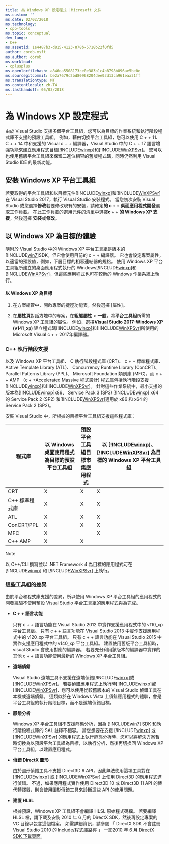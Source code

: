 ```yaml
---
title: 為 Windows XP 設定程式 |Microsoft 文件
ms.custom: ''
ms.date: 02/02/2018
ms.technology:
- cpp-tools
ms.topic: conceptual
dev_langs:
- C++
ms.assetid: 1e4487b3-d815-4123-878b-5718b22f0fd5
author: corob-msft
ms.author: corob
ms.workload:
- cplusplus
ms.openlocfilehash: a846ea5508173ce0e383b1c4b8798b896ae5be0e
ms.sourcegitcommit: be2a7679c2bd80968204dee03d13ca961eaa31ff
ms.translationtype: MT
ms.contentlocale: zh-TW
ms.lasthandoff: 05/03/2018
---
```

# <a name="configuring-programs-for-windows-xp"></a>為 Windows XP 設定程式

由於 Visual Studio 支援多個平台工具組，您可以為目標的作業系統和執行階段程式庫不支援的預設工具組。 例如，藉由切換平台工具組，您可以使用 C + + 11、 C + + 14 中和支援的 Visual c + + 編譯器，Visual Studio 中的 C + + 17 語言增強功能來建立應用程式目標[!INCLUDE[winxp](../build/includes/winxp_md.md)]和[!INCLUDE[WinXPSvr](../build/includes/winxpsvr_md.md)]。 您可以也使用舊版平台工具組來保留二進位相容的舊版程式碼，同時仍然利用 Visual Studio IDE 的最新功能。

## <a name="install-the-windows-xp-platform-toolset"></a>安裝 Windows XP 平台工具組
若要取得的平台工具組和以目標元件[!INCLUDE[winxp](../build/includes/winxp_md.md)]和[!INCLUDE[WinXPSvr](../build/includes/winxpsvr_md.md)]在 Visual Studio 2017，執行 Visual Studio 安裝程式。 當您初次安裝 Visual Studio 或您選擇**修改**若要修改現有的安裝，請確定**的 c + + 桌面應用程式開發**選取工作負載。 在此工作負載的選用元件的清單中選擇**c + + 的 Windows XP 支援**，然後選擇 **安裝**或**修改**。

## <a name="windows-xp-targeting-experience"></a>以 Windows XP 為目標的體驗

隨附於 Visual Studio 中的 Windows XP 平台工具組是版本的[!INCLUDE[win7](../build/includes/win7_md.md)]SDK，但它會使用目前的 c + + 編譯器。 它也會設定專案屬性，以適當的預設值，例如，下層目標的相容連結器的規格。 使用 Windows XP 平台工具組所建立的桌面應用程式執行的 Windows[!INCLUDE[winxp](../build/includes/winxp_md.md)]和[!INCLUDE[WinXPSvr](../build/includes/winxpsvr_md.md)]，但這些應用程式也可在較新的 Windows 作業系統上執行。

#### <a name="to-target-windows-xp"></a>以 Windows XP 為目標

1. 在方案總管中，開啟專案的捷徑功能表，然後選擇 [屬性]。

1. 在**屬性頁**對話方塊中的專案，在**組態屬性** > **一般**，將**平台工具組**所需的 Windows XP 工具組的屬性。 例如，選擇**Visual Studio 2017-Windows XP (v141_xp)** 建立程式碼[!INCLUDE[winxp](../build/includes/winxp_md.md)]和[!INCLUDE[WinXPSvr](../build/includes/winxpsvr_md.md)]所使用的 Microsoft Visual c + + 2017年編譯器。

### <a name="c-runtime-support"></a>C++ 執行階段支援

以及 Windows XP 平台工具組、 C 執行階段程式庫 (CRT)、 c + + 標準程式庫、 Active Template Library (ATL)、 Concurrency Runtime Library (ConCRT)、 Parallel Patterns Library (PPL)、 Microsoft Foundation 類別庫 (MFC)，而 c + + AMP （c + +Accelerated Massive 程式設計) 程式庫包括執行階段支援[!INCLUDE[winxp](../build/includes/winxp_md.md)]和[!INCLUDE[WinXPSvr](../build/includes/winxpsvr_md.md)]。 針對這些作業系統中，最小支援的版本為[!INCLUDE[winxp](../build/includes/winxp_md.md)]x86、 Service Pack 3 (SP3) [!INCLUDE[winxp](../build/includes/winxp_md.md)] x64 的 Service Pack 2 (SP2) 和[!INCLUDE[WinXPSvr](../build/includes/winxpsvr_md.md)]適用於 x86 和 x64 的 Service Pack 2 (SP2)。

安裝 Visual Studio 中，所根據的目標平台工具組支援這些程式庫：

|程式庫|以 Windows 桌面應用程式為目標的預設平台工具組|預設平台工具組目標市集應用程式|以 [!INCLUDE[winxp](../build/includes/winxp_md.md)]、[!INCLUDE[WinXPSvr](../build/includes/winxpsvr_md.md)] 為目標的 Windows XP 平台工具組|
|---|---|---|---|
|CRT|X|X|X|
|C++ 標準程式庫|X|X|X|
|ATL|X|X|X|
|ConCRT/PPL|X|X|X|
|MFC|X||X|
|C++ AMP|X|X||

> [!NOTE]
> 以 C++/CLI 撰寫並以 .NET Framework 4 為目標的應用程式可在 [!INCLUDE[winxp](../build/includes/winxp_md.md)] 和 [!INCLUDE[WinXPSvr](../build/includes/winxpsvr_md.md)] 上執行。

### <a name="differences-between-the-toolsets"></a>這些工具組的差異

由於平台和程式庫支援的差異，所以使用 Windows XP 平台工具組的應用程式的開發經驗不使用預設 Visual Studio 平台工具組的應用程式與為完成。

- **C + + 語言功能**

   只有 c + + 語言功能在 Visual Studio 2012 中實作支援應用程式中的 v110\_xp 平台工具組。 只有 c + + 語言功能在 Visual Studio 2013 中實作支援應用程式中的 v120\_xp 平台工具組。 只有 c + + 語言功能在 Visual Studio 2015 中實作支援應用程式中的 v140\_xp 平台工具組。 建置使用舊版平台工具組時，visual Studio 會使用對應的編譯器。 若要充分利用該版本的編譯器中實作的其他 c + + 語言功能使用最新的 Windows XP 平台工具組。

- **遠端偵錯**

   Visual Studio 遠端工具不支援在遠端偵錯[!INCLUDE[winxp](../build/includes/winxp_md.md)]或[!INCLUDE[WinXPSvr](../build/includes/winxpsvr_md.md)]。 若要偵錯應用程式上執行時[!INCLUDE[winxp](../build/includes/winxp_md.md)]或[!INCLUDE[WinXPSvr](../build/includes/winxpsvr_md.md)]，您可以使用從較舊版本的 Visual Studio 偵錯工具在本機或遠端偵錯。 這類似於在 Windows Vista 上偵錯應用程式的體驗，會是平台工具組的執行階段目標，而不是遠端偵錯目標。

- **靜態分析**

   Windows XP 平台工具組不支援靜態分析，因為 [!INCLUDE[win7](../build/includes/win7_md.md)] SDK 和執行階段程式庫的 SAL 註釋不相容。 當您想要在支援 [!INCLUDE[winxp](../build/includes/winxp_md.md)] 或 [!INCLUDE[WinXPSvr](../build/includes/winxpsvr_md.md)] 的應用程式上執行靜態分析時，您可以將解決方案暫時切換為以預設平台工具組為目標，以執行分析，然後再切換回 Windows XP 平台工具組，以建置應用程式。

- **偵錯 DirectX 圖形**

     由於圖形偵錯工具不支援 Direct3D 9 API，因此無法使用這項工具對在 [!INCLUDE[winxp](../build/includes/winxp_md.md)] 或 [!INCLUDE[WinXPSvr](../build/includes/winxpsvr_md.md)] 上使用 Direct3D 的應用程式進行偵錯。 不過，如果應用程式實作使用 Direct3D 10 或 Direct3D 11 API 的替代轉譯器，則會使用圖形偵錯工具來診斷這些 API 的使用問題。

- **建置 HLSL**

   根據預設，Windows XP 工具組不會編譯 HLSL 原始程式碼檔。 若要編譯 HLSL 檔，請下載及安裝 2010 年 6 月的 DirectX SDK，然後再設定專案的 VC 目錄以包含這個檔案。 如需詳細資訊，請參閱 「 DirectX SDK 不會註冊 Visual Studio 2010 的 Include/程式庫路徑 」 一節[2010 年 6 月 DirectX SDK 下載頁面](http://www.microsoft.com/download/details.aspx?displaylang=en&id=6812)。
